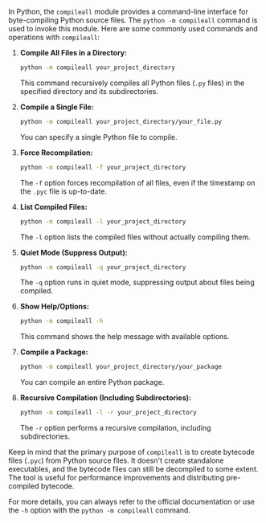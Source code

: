 In Python, the `compileall` module provides a command-line interface for byte-compiling Python source files. The `python -m compileall` command is used to invoke this module. Here are some commonly used commands and operations with `compileall`:

1. **Compile All Files in a Directory:**
   ```bash
   python -m compileall your_project_directory
   ```
   This command recursively compiles all Python files (`.py` files) in the specified directory and its subdirectories.

2. **Compile a Single File:**
   ```bash
   python -m compileall your_project_directory/your_file.py
   ```
   You can specify a single Python file to compile.

3. **Force Recompilation:**
   ```bash
   python -m compileall -f your_project_directory
   ```
   The `-f` option forces recompilation of all files, even if the timestamp on the `.pyc` file is up-to-date.

4. **List Compiled Files:**
   ```bash
   python -m compileall -l your_project_directory
   ```
   The `-l` option lists the compiled files without actually compiling them.

5. **Quiet Mode (Suppress Output):**
   ```bash
   python -m compileall -q your_project_directory
   ```
   The `-q` option runs in quiet mode, suppressing output about files being compiled.

6. **Show Help/Options:**
   ```bash
   python -m compileall -h
   ```
   This command shows the help message with available options.

7. **Compile a Package:**
   ```bash
   python -m compileall your_project_directory/your_package
   ```
   You can compile an entire Python package.

8. **Recursive Compilation (Including Subdirectories):**
   ```bash
   python -m compileall -l -r your_project_directory
   ```
   The `-r` option performs a recursive compilation, including subdirectories.

Keep in mind that the primary purpose of `compileall` is to create bytecode files (`.pyc`) from Python source files. It doesn't create standalone executables, and the bytecode files can still be decompiled to some extent. The tool is useful for performance improvements and distributing pre-compiled bytecode.

For more details, you can always refer to the official documentation or use the `-h` option with the `python -m compileall` command.
